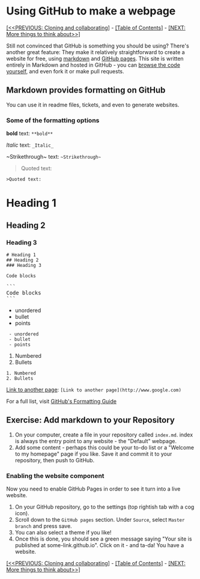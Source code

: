 # Using GitHub to make a webpage

[[<<PREVIOUS: Cloning and collaborating]](git-02-cloning-and-collaborating) -
[[Table of Contents]](../../index) - [[NEXT: More things to think about>>]](git-04-more-advanced-things-to-think-about)

Still not convinced that GitHub is something you should be using? There's another great feature: They make it relatively straightforward to create a website for free, using [markdown](https://help.github.com/categories/writing-on-github/) and [GitHub pages](https://pages.github.com/). This site is written entirely in Markdown and hosted in GitHub - you can [browse the code yourself](https://github.com/open-source-for-researchers/open-source-workshop), and even fork it or make pull requests.

## Markdown provides formatting on GitHub

You can use it in readme files, tickets, and even to generate websites.

### Some of the formatting options

**bold** text: `**bold**`

_Italic_ text: `_Italic_`

~Strikethrough~ text: `~Strikethrough~`

>Quoted text:

`>Quoted text:`


# Heading 1
## Heading 2
### Heading 3

```
# Heading 1
## Heading 2
### Heading 3
```

```
Code blocks
```

<pre>
```
Code blocks
```
</pre>

 - unordered
 - bullet
 - points


 ```
  - unordered
  - bullet
  - points
 ```


 1. Numbered
 2. Bullets


 ```
 1. Numbered
 2. Bullets
 ```

[Link to another page](http://www.google.com): `[Link to another page](http://www.google.com)`

For a full list, visit [GitHub's Formatting Guide](https://help.github.com/articles/basic-writing-and-formatting-syntax/#styling-text)

## Exercise: Add markdown to your Repository

1. On your computer, create a file in your repository called `index.md`. index is always the entry point to any website - the "Default" webpage.
2. Add some content - perhaps this could be your to-do list or a "Welcome to my homepage" page if you like. Save it and commit it to your repository, then push to GitHub.

### Enabling the website component

Now you need to enable GitHub Pages in order to see it turn into a live website.

1. On your GitHub repository, go to the settings (top rightish tab with a cog icon).
2. Scroll down to the `GitHub pages` section. Under `Source`, select `Master branch` and press save.
3. You can also select a theme if you like!
4. Once this is done, you should see a green message saying "Your site is published at some-link.github.io". Click on it - and ta-da! You have a website.

[[<<PREVIOUS: Cloning and collaborating]](git-02-cloning-and-collaborating) -
[[Table of Contents]](../../index) - [[NEXT: More things to think about>>]](git-04-more-advanced-things-to-think-about)
